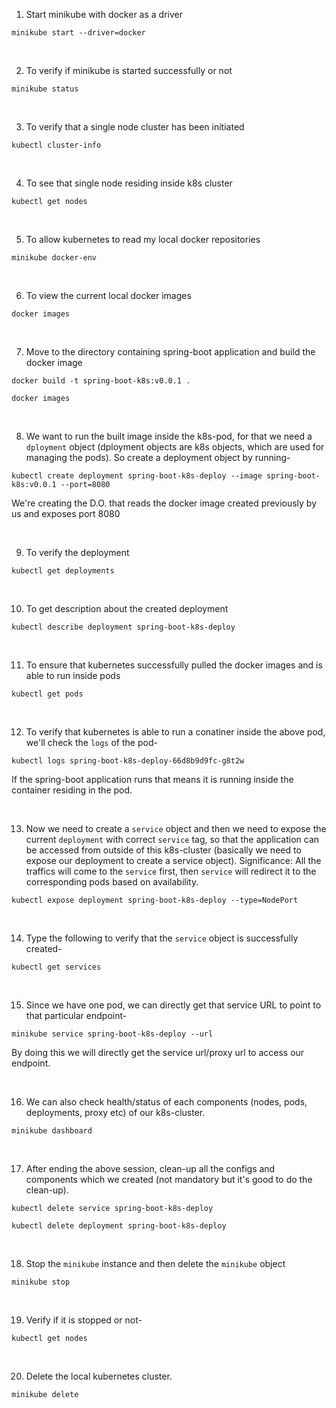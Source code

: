 1. Start minikube with docker as a driver
```
minikube start --driver=docker
```
<br>

2. To verify if minikube is started successfully or not
```
minikube status
```
<br>

3. To verify that a single node cluster has been initiated
```
kubectl cluster-info
```
<br>

4. To see that single node residing inside k8s cluster
```
kubectl get nodes
```
<br>

5. To allow kubernetes to read my local docker repositories
```
minikube docker-env
```
<br>

6. To view the current local docker images
```
docker images
```
<br>

7. Move to the directory containing spring-boot application and build the docker image
```
docker build -t spring-boot-k8s:v0.0.1 .
```
```
docker images
```
<br>

8. We want to run the built image inside the k8s-pod, for that we need a `dployment` object (dployment objects are k8s objects, which are used for managing the pods). So create a deployment object by running-
```
kubectl create deployment spring-boot-k8s-deploy --image spring-boot-k8s:v0.0.1 --port=8080
```
We're creating the D.O. that reads the docker image created previously by us and exposes port 8080

<br>

9. To verify the deployment
```
kubectl get deployments
```
<br>

10. To get description about the created deployment
```
kubectl describe deployment spring-boot-k8s-deploy
```
<br>

11. To ensure that kubernetes successfully pulled the docker images and is able to run inside pods
```
kubectl get pods
```
<br>

12. To verify that kubernetes is able to run a conatiner inside the above pod, we'll check the `logs` of the pod-
```
kubectl logs spring-boot-k8s-deploy-66d8b9d9fc-g8t2w
```
If the spring-boot application runs that means it is running inside the container residing in the pod.

<br>

13. Now we need to create a `service` object and then we need to expose the current `deployment` with correct `service` tag, so that the application can be accessed from outside of this k8s-cluster (basically we need to expose our deployment to create a service object). Significance: All the traffics will come to the `service` first, then `service` will redirect it to the corresponding pods based on availability.
```
kubectl expose deployment spring-boot-k8s-deploy --type=NodePort
```
<br>

14. Type the following to verify that the `service` object is successfully created-
```
kubectl get services
```
<br>

15. Since we have one pod, we can directly get that service URL to point to that particular endpoint-
```
minikube service spring-boot-k8s-deploy --url
```
  By doing this we will directly get the service url/proxy url to access our endpoint.
 
<br>

16. We can also check health/status of each components (nodes, pods, deployments, proxy etc) of our k8s-cluster.
```
minikube dashboard
```
<br>

17. After ending the above session, clean-up all the configs and components which we created (not mandatory but it's good to do the clean-up).
```
kubectl delete service spring-boot-k8s-deploy
```
```
kubectl delete deployment spring-boot-k8s-deploy
```
<br>

18. Stop the `minikube` instance and then delete the `minikube` object
```
minikube stop
```
<br>

19. Verify if it is stopped or not-
```
kubectl get nodes
```
<br>

20. Delete the local kubernetes cluster.
```
minikube delete
```
